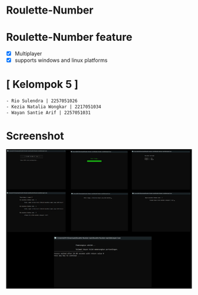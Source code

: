# Roulette-Number

# Roulette-Number feature
- [x] Multiplayer
- [x] supports windows and linux platforms

# [ Kelompok 5 ]
```
- Rio Sulendra | 2257051026
- Kezia Natalia Wongkar | 2217051034
- Wayan Santie Arif | 2257051031
```

# Screenshot
<img src=".image/UpdateVisal.jpg" />
